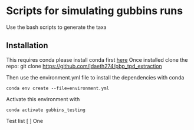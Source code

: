# Scripts for simulating gubbins runs #
Use the bash scripts to generate the taxa

## Installation ##

This requires conda please install conda first [here](https://docs.conda.io/projects/conda/en/latest/user-guide/install)
Once installed clone the repo:
    git clone https://github.com/jdaeth274/pbp_tpd_extraction

Then use the environment.yml file to install the dependencies with conda

    conda env create --file=environment.yml

Activate this environment with

    conda activate gubbins_testing 

Test list 
[ ] One

 
